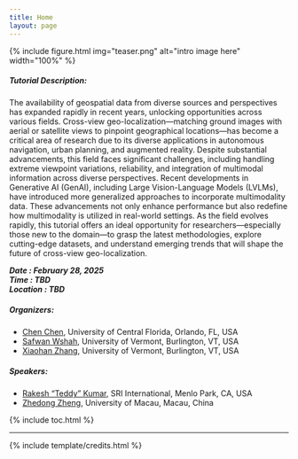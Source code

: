 ```yaml
---
title: Home
layout: page
---
```


<!-- ### WACV 2025 Tutorial: -->
<!-- ### Cross-View Geo-Localization: Current Challenges and Future Frontiers with GenAI -->

{% include figure.html img="teaser.png" alt="intro image here" width="100%" %}


##### Tutorial Description:
The availability of geospatial data from diverse sources and perspectives has expanded rapidly in recent years, unlocking opportunities across various fields. Cross-view geo-localization—matching ground images with aerial or satellite views to pinpoint geographical locations—has become a critical area of research due to its diverse applications in autonomous navigation, urban planning, and augmented reality. Despite substantial advancements, this field faces significant challenges, including handling extreme viewpoint variations, reliability, and integration of multimodal information across diverse perspectives. Recent developments in Generative AI (GenAI), including Large Vision-Language Models (LVLMs), have introduced more generalized approaches to incorporate multimodality data. These advancements not only enhance performance but also redefine how multimodality is utilized in real-world settings. As the field evolves rapidly, this tutorial offers an ideal opportunity for researchers—especially those new to the domain—to grasp the latest methodologies, explore cutting-edge datasets, and understand emerging trends that will shape the future of cross-view geo-localization.

***Date : February 28, 2025*** \
***Time : TBD*** \
***Location : TBD***

##### Organizers:
* [Chen Chen](https://www.crcv.ucf.edu/chenchen/), University of Central Florida, Orlando, FL, USA 
* [Safwan Wshah](https://www.wshahaigroup.com/), University of Vermont, Burlington, VT, USA 
* [Xiaohan Zhang](https://zxh009123.github.io/), University of Vermont, Burlington, VT, USA 

##### Speakers:
* [Rakesh “Teddy” Kumar](https://www.sri.com/people/rakesh-kumar/), SRI International, Menlo Park, CA, USA 
* [Zhedong Zheng](https://www.zdzheng.xyz/), University of Macau, Macau, China 


{% include toc.html %}

------

{% include template/credits.html %}
